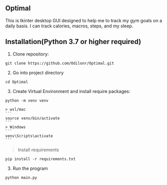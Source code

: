 ## Optimal

This is tkinter desktop GUI designed to help me to track my gym goals on a daily basis. I can track calories, macros, steps, and my sleep.

## Installation(Python 3.7 or higher required)

1. Clone repository:
```
git clone https://github.com/Odilonr/Optimal.git
```
2. Go into project directory
```
cd Optimal
```
3. Create Virtual Environment and install require packages:
```
python -m venv venv
```
    > wsl/mac
    ```
    source venv/bin/activate
    ```
    > Windows
    ```
    venv\Scripts\activate
    ```
> Install requirements
```
pip install -r requirements.txt
```
3. Run the program 
```
python main.py
```









